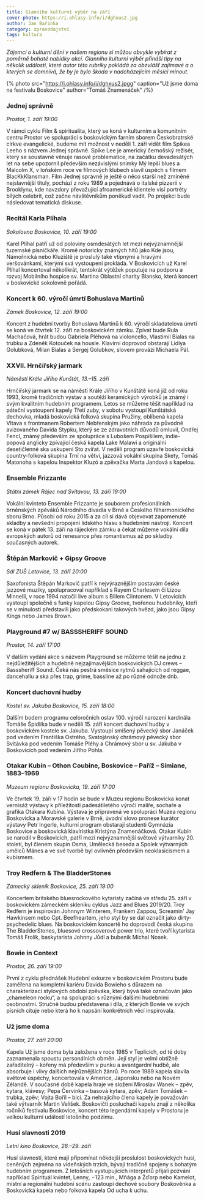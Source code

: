 ```yaml
---
title: Gianniho kulturní výběr na září
cover-photo: https://i.ohlasy.info/i/dghxus2.jpg
author: Jan Bařinka
category: zpravodajství
tags: kultura
---
```


*Zájemci o kulturní dění v našem regionu si můžou obvykle vybírat z poměrně bohaté nabídky akcí. Gianniho kulturní výběr přináší tipy na několik událostí, které autor této rubriky pokládá za obzvlášť zajímavé a o kterých se domnívá, že by je bylo škoda v nadcházejícím měsíci minout.*

{% photo src="https://i.ohlasy.info/i/dghxus2.jpgg" caption="Už jsme doma na festivalu Boskovice" author="Tomáš Znamenáček" /%}

### Jednej správně

*Prostor, 1. září 19:00*

V rámci cyklu Film & spiritualita, který se koná v kulturním a komunitním centru Prostor ve spolupráci s boskovickým farním sborem Českobratrské církve evangelické, budeme mít možnost v neděli 1. září vidět film Spikea Leeho s názvem Jednej správně. Spike Lee je americký černošský režisér, který se soustavně věnuje rasové problematice, na začátku devadesátých let na sebe upozornil především nezávislými snímky Mý lepší blues a Malcolm X, v loňském roce ve filmových klubech slavil úspěch s filmem BlacKkKlansman. Film Jednej správně je ještě o něco starší než zmíněné nejslavnější tituly, pochází z roku 1989 a pojednává o italské pizzerii v Brooklynu, kde navzdory převažující afroamerické klientele visí portréty bílých celebrit, což začne návštěvníkům poněkud vadit. Po projekci bude následovat tematická diskuse.

### Recitál Karla Plíhala

*Sokolovna Boskovice, 10. září 19:00*

Karel Plíhal patří už od poloviny osmdesátých let mezi nejvýznamnější tuzemské písničkáře. Kromě notoricky známých hitů jako Kde jsou, Námořnická nebo Kluziště je proslulý také vtipnými a hravými veršovánkami, kterými svá vystoupení prokládá. V Boskovicích už Karel Plíhal koncertoval několikrát, tentokrát výtěžek poputuje na podporu a rozvoj Mobilního hospice sv. Martina Oblastní charity Blansko, která koncert v boskovické sokolovně pořádá.

### Koncert k 60. výročí úmrtí Bohuslava Martinů

*Zámek Boskovice, 12. září 19:00*

Koncert z hudební tvorby Bohuslava Martinů k 60. výročí skladatelova úmrtí se koná ve čtvrtek 12. září na boskovickém zámku. Zpívat bude Rula Machačová, hrát budou Gabriela Pléhová na violoncello, Vlastimil Bialas na trubku a Zdeněk Kotouček na housle. Klavírní doprovod obstarají Lidiya Golubková, Milan Bialas a Sergej Golubkov, slovem provází Michaela Pál.

### XXVII. Hrnčířský jarmark

*Náměstí Krále Jiřího Kunštát, 13.–15. září*

Hrnčířský jarmark se na náměstí Krále Jiřího v Kunštátě koná již od roku 1993, kromě tradičních výstav a soutěží keramických výrobků je známý i svým kvalitním hudebním programem. Letos se můžeme těšit například na páteční vystoupení kapely Třetí zuby, v sobotu vystoupí Kunštátská dechovka, mladá boskovická folková skupina Pružiny, oblíbená kapela Vltava s frontmanem Robertem Nebřenským jako náhrada za původně avizovaného Davida Stypku, který se ze zdravotních důvodů omluvil, Ondřej Fencl, známý především ze spolupráce s Lubošem Pospíšilem, indie-popová anglicky zpívající česká kapela Lake Malawi a originální desetičlenné ska uskupení Sto zvířat. V neděli program uzavře boskovická country-folková skupina Trní na větvi, jazzová vokální skupina Skety, Tomáš Matonoha s kapelou Inspektor Kluzó a zpěvačka Marta Jandová s kapelou.

### Ensemble Frizzante

*Státní zámek Rájec nad Svitavou, 13. září 19:00*

Vokální kvinteto Ensemble Frizzante je souborem profesionálních brněnských zpěváků Národního divadla v Brně a Českého filharmonického sboru Brno. Působí od roku 2015 a za cíl si dává objevovat zapomenuté skladby a nevšední propojení lidského hlasu s hudebními nástroji. Koncert se koná v pátek 13. září na rájeckém zámku a čekat můžeme vokální díla evropských autorů od renesance přes romantismus až po skladby současných autorek.

### Štěpán Markovič + Gipsy Groove

*Sál ZUŠ Letovice, 13. září 20:00*

Saxofonista Štěpán Markovič patří k nejvýraznějším postavám české jazzové muziky, spolupracoval například s Rayem Charlesem či Lizou Minnelli, v roce 1994 natočil live album s Billem Clintonem. V Letovicích vystoupí společně s funky kapelou Gipsy Groove, tvořenou hudebníky, kteří se v minulosti představili jako předskokani takových hvězd, jako jsou Gipsy Kings nebo James Brown.

### Playground #7 w/ BASSSHERIFF SOUND
*Prostor, 14. září 17:00*

V dalším vydání akce s názvem Playground se můžeme těšit na jednu z nejdůležitějších a hudebně nejzajímavějších boskovických DJ crews – Basssheriff Sound. Čeká nás pestrá směsice rytmů sahajících od reggae, dancehallu a ska přes trap, grime, bassline až po různé odnože dnb.

### Koncert duchovní hudby

*Kostel sv. Jakuba Boskovice, 15. září 18:00*

Dalším bodem programu celoročních oslav 100. výročí narození kardinála Tomáše Špidlíka bude v neděli 15. září koncert duchovní hudby v boskovickém kostele sv. Jakuba. Vystoupí smíšený pěvecký sbor Janáček pod vedením Františka Ostrého, Svatojánský chrámový pěvecký sbor Svitávka pod vedením Tomáše Pléhy a Chrámový sbor u sv. Jakuba v Boskovicích pod vedením Jiřího Pohla.

### Otakar Kubín – Othon Coubine, Boskovice – Paříž – Simiane, 1883–1969

*Muzeum regionu Boskovicka, 19. září 17:00*

Ve čtvrtek 19. září v 17 hodin se bude v Muzeu regionu Boskovicka konat vernisáž výstavy k příležitosti padesátiletého výročí malíře, sochaře a grafika Otakara Kubína. Výstava je připravená ve spolupráci Muzea regionu Boskovicka a Moravské galerie v Brně, úvodní slovo pronese kurátor výstavy Petr Ingerle, kulturní program obstarají studenti Gymnázia Boskovice a boskovická klavíristka Kristýna Znamenáčková. Otakar Kubín se narodil v Boskovicích, patří mezi nejvýznamnější světové výtvarníky 20. století, byl členem skupin Osma, Umělecká beseda a Spolek výtvarných umělců Mánes a ve své tvorbě byl ovlivněn především neoklasicismem a kubismem.

### Troy Redfern & The BladderStones

*Zámecký skleník Boskovice, 25. září 19:00*

Koncertem britského bluesrockového kytaristy začíná ve středu 25. září v boskovickém zámeckém skleníku cyklus Jazz and Blues 2019/20. Troy Redfern je inspirován Johnnym Winterem, Frankem Zappou, Screamin' Jay Hawkinsem nebo Cpt. Beefheartem, jeho styl by se dal označit jako dirty-psychedelic blues. Na boskovickém koncertě ho doprovodí česká skupina The BladderStones, bluesové crossoverové power trio, které tvoří kytarista Tomáš Frolík, baskytarista Johnny Jůdl a bubeník Michal Nosek.

### Bowie in Context

*Prostor, 26. září 19:00*

První z cyklu přednášek Hudební exkurze v boskovickém Prostoru bude zaměřena na kompletní kariéru Davida Bowieho s důrazem na charakterizaci stylových období zpěváka, který bývá také označován jako „chameleon rocku“, a na spolupráci s různými dalšími hudebními osobnostmi. Stručně budou představena i díla, z kterých Bowie ve svých písních cituje nebo která ho k napsání konkrétních věcí inspirovala.

### Už jsme doma

*Prostor, 27. září 20:00*

Kapela Už jsme doma byla založena v roce 1985 v Teplicích, od té doby zaznamenala spoustu personálních obměn. Její styl je velmi obtížně zařaditelný – kořeny má především v punku a avantgardní hudbě, ale absorbuje i vlivy dalších nejrůznějších žánrů. Po roce 1989 kapela slavila světové úspěchy, koncertovala v Americe, Japonsku nebo na Novém Zélandě. V současné době kapela hraje ve složení Miroslav Wanek – zpěv, kytara, klávesy; Pepa Červinka – basová kytara, zpěv; Adam Tomášek – trubka, zpěv; Vojta Bořil – bicí. Za nehrajícího člena kapely je považován také výtvarník Martin Velíšek. Boskovičtí posluchači kapelu znají z několika ročníků festivalu Boskovice, koncert této legendární kapely v Prostoru je velkou kulturní událostí letošního podzimu.

### Husí slavnosti 2019

*Letní kino Boskovice, 28.–29. září*

Husí slavnosti, které mají připomínat někdejší proslulost boskovických husí, ceněných zejména na vídeňských trzích, bývají tradičně spojeny s bohatým hudebním programem. Z letošních vystupujících interpretů přijali pozvání například Spirituál kvintet, Lenny, −123 min., Mňága a Žďorp nebo Kamelot, místní a regionální hudební scénu zastoupí dechové soubory Boskověnka a Boskovická kapela nebo folková kapela Od ucha k uchu.
